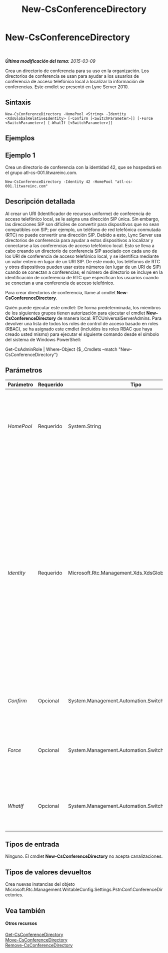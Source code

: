 ﻿---
title: New-CsConferenceDirectory
TOCTitle: New-CsConferenceDirectory
ms:assetid: fd5a4369-10cd-4337-94df-51bcaee4fde9
ms:mtpsurl: https://technet.microsoft.com/es-es/library/Gg413080(v=OCS.15)
ms:contentKeyID: 48277270
ms.date: 01/07/2017
mtps_version: v=OCS.15
ms.translationtype: HT
---

# New-CsConferenceDirectory

 

_**Última modificación del tema:** 2015-03-09_

Crea un directorio de conferencia para su uso en la organización. Los directorios de conferencia se usan para ayudar a los usuarios de conferencia de acceso telefónico local a localizar la información de conferencias. Este cmdlet se presentó en Lync Server 2010.

## Sintaxis

    New-CsConferenceDirectory -HomePool <String> -Identity <XdsGlobalRelativeIdentity> [-Confirm [<SwitchParameter>]] [-Force <SwitchParameter>] [-WhatIf [<SwitchParameter>]]

## Ejemplos

## Ejemplo 1

Crea un directorio de conferencia con la identidad 42, que se hospedará en el grupo atl-cs-001.litwareinc.com.

    New-CsConferenceDirectory -Identity 42 -HomePool "atl-cs-001.litwareinc.com"

## Descripción detallada

Al crear un URI (Identificador de recursos uniforme) de conferencia de acceso telefónico local, se le asigna una dirección SIP única. Sin embargo, las direcciones SIP son difíciles de convertir para dispositivos que no sean compatibles con SIP; por ejemplo, un teléfono de red telefónica conmutada (RTC) no puede convertir una dirección SIP. Debido a esto, Lync Server usa directorios de conferencia para ayudar a estos dispositivos a localizar y conectarse a las conferencias de acceso telefónico local. Esto se lleva a cabo creando un directorio de conferencia SIP asociado con cada uno de los URI de conferencia de acceso telefónico local, y se identifica mediante un valor entero en lugar de un URI SIP. De este modo, los teléfonos de RTC y otros dispositivos pueden usar estos números (en lugar de un URI de SIP) cuando se conectan a conferencias; el número de directorio se incluye en la identificación de conferencia de RTC que especifican los usuarios cuando se conectan a una conferencia de acceso telefónico.

Para crear directorios de conferencia, llame al cmdlet **New-CsConferenceDirectory**.

Quién puede ejecutar este cmdlet: De forma predeterminada, los miembros de los siguientes grupos tienen autorización para ejecutar el cmdlet **New-CsConferenceDirectory** de manera local: RTCUniversalServerAdmins. Para devolver una lista de todos los roles de control de acceso basado en roles (RBAC), se ha asignado este cmdlet (incluidos los roles RBAC que haya creado usted mismo) para ejecutar el siguiente comando desde el símbolo del sistema de Windows PowerShell:

Get-CsAdminRole | Where-Object {$\_.Cmdlets –match "New-CsConferenceDirectory"}

## Parámetros


<table>
<colgroup>
<col style="width: 25%" />
<col style="width: 25%" />
<col style="width: 25%" />
<col style="width: 25%" />
</colgroup>
<thead>
<tr class="header">
<th>Parámetro</th>
<th>Requerido</th>
<th>Tipo</th>
<th>Descripción</th>
</tr>
</thead>
<tbody>
<tr class="odd">
<td><p><em>HomePool</em></p></td>
<td><p>Requerido</p></td>
<td><p>System.String</p></td>
<td><p>Nombre de dominio completo (FQDN) del grupo de registrador donde se hospedará el nuevo directorio de conferencia. Por ejemplo: -Identity atl-cs-001.litwareinc.com.</p></td>
</tr>
<tr class="even">
<td><p><em>Identity</em></p></td>
<td><p>Requerido</p></td>
<td><p>Microsoft.Rtc.Management.Xds.XdsGlobalRelativeIdentity</p></td>
<td><p>Identificador numérico único del nuevo directorio de conferencia. Las identidades pueden ser cualquier valor entero entre 0 y 9999, ambos incluidos, pero deben ser únicas. (Por ejemplo, no puede haber dos directorios con el valor de Identity 575.) No es necesario seguir ningún orden numérico a la hora de crear directorios. Por ejemplo, puede crear un directorio con el valor de Identity 999 seguido de un directorio con el valor de Identity 2 que, a su vez, vaya seguido de un directorio con el valor de Identity 438 y así sucesivamente.</p></td>
</tr>
<tr class="odd">
<td><p><em>Confirm</em></p></td>
<td><p>Opcional</p></td>
<td><p>System.Management.Automation.SwitchParameter</p></td>
<td><p>Se le pedirá confirmación antes de ejecutar el comando.</p></td>
</tr>
<tr class="even">
<td><p><em>Force</em></p></td>
<td><p>Opcional</p></td>
<td><p>System.Management.Automation.SwitchParameter</p></td>
<td><p>Suprime la visualización de los mensajes de error que no sean graves y que puedan producirse al ejecutar el comando.</p></td>
</tr>
<tr class="odd">
<td><p><em>WhatIf</em></p></td>
<td><p>Opcional</p></td>
<td><p>System.Management.Automation.SwitchParameter</p></td>
<td><p>Describe qué sucedería si se ejecutara el comando sin ejecutarlo realmente.</p></td>
</tr>
</tbody>
</table>


## Tipos de entrada

Ninguno. El cmdlet **New-CsConferenceDirectory** no acepta canalizaciones.

## Tipos de valores devueltos

Crea nuevas instancias del objeto Microsoft.Rtc.Management.WritableConfig.Settings.PstnConf.ConferenceDirectories.

## Vea también

#### Otros recursos

[Get-CsConferenceDirectory](get-csconferencedirectory.md)  
[Move-CsConferenceDirectory](move-csconferencedirectory.md)  
[Remove-CsConferenceDirectory](remove-csconferencedirectory.md)


